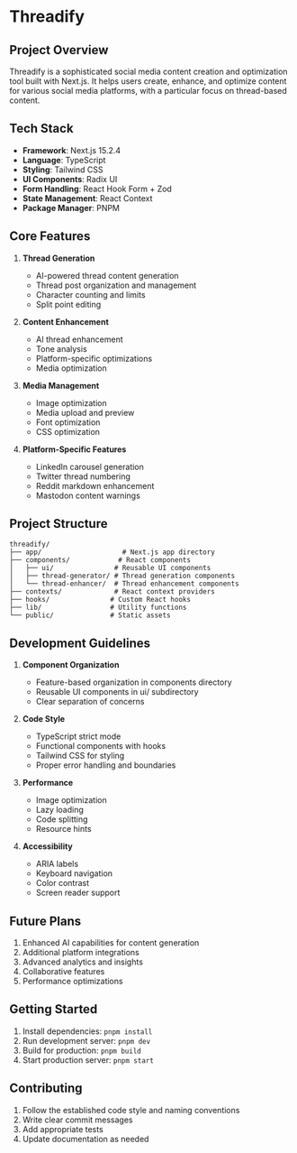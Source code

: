 # Threadify

## Project Overview
Threadify is a sophisticated social media content creation and optimization tool built with Next.js. It helps users create, enhance, and optimize content for various social media platforms, with a particular focus on thread-based content.

## Tech Stack
- **Framework**: Next.js 15.2.4
- **Language**: TypeScript
- **Styling**: Tailwind CSS
- **UI Components**: Radix UI
- **Form Handling**: React Hook Form + Zod
- **State Management**: React Context
- **Package Manager**: PNPM

## Core Features
1. **Thread Generation**
   - AI-powered thread content generation
   - Thread post organization and management
   - Character counting and limits
   - Split point editing

2. **Content Enhancement**
   - AI thread enhancement
   - Tone analysis
   - Platform-specific optimizations
   - Media optimization

3. **Media Management**
   - Image optimization
   - Media upload and preview
   - Font optimization
   - CSS optimization

4. **Platform-Specific Features**
   - LinkedIn carousel generation
   - Twitter thread numbering
   - Reddit markdown enhancement
   - Mastodon content warnings

## Project Structure
```
threadify/
├── app/                    # Next.js app directory
├── components/            # React components
│   ├── ui/               # Reusable UI components
│   ├── thread-generator/ # Thread generation components
│   └── thread-enhancer/  # Thread enhancement components
├── contexts/             # React context providers
├── hooks/               # Custom React hooks
├── lib/                 # Utility functions
└── public/              # Static assets
```

## Development Guidelines
1. **Component Organization**
   - Feature-based organization in components directory
   - Reusable UI components in ui/ subdirectory
   - Clear separation of concerns

2. **Code Style**
   - TypeScript strict mode
   - Functional components with hooks
   - Tailwind CSS for styling
   - Proper error handling and boundaries

3. **Performance**
   - Image optimization
   - Lazy loading
   - Code splitting
   - Resource hints

4. **Accessibility**
   - ARIA labels
   - Keyboard navigation
   - Color contrast
   - Screen reader support

## Future Plans
1. Enhanced AI capabilities for content generation
2. Additional platform integrations
3. Advanced analytics and insights
4. Collaborative features
5. Performance optimizations

## Getting Started
1. Install dependencies: `pnpm install`
2. Run development server: `pnpm dev`
3. Build for production: `pnpm build`
4. Start production server: `pnpm start`

## Contributing
1. Follow the established code style and naming conventions
2. Write clear commit messages
3. Add appropriate tests
4. Update documentation as needed 